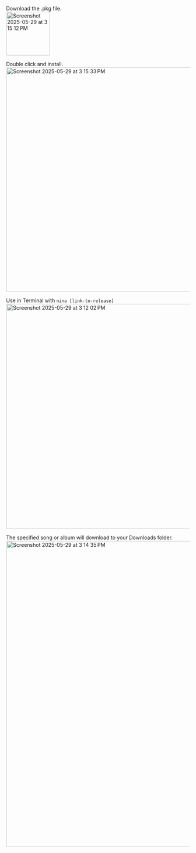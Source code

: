 Download the .pkg file.<br>
<img width="119" style="border: 1px white solid;" alt="Screenshot 2025-05-29 at 3 15 12 PM" src="https://github.com/user-attachments/assets/9451a4ba-d4db-424e-9c1d-a7b13ca8012a" />

Double click and install.<br>
<img width="613" style="border: 1px white solid;" alt="Screenshot 2025-05-29 at 3 15 33 PM" src="https://github.com/user-attachments/assets/6bb82666-f284-41d5-959f-195fcea7cbb8" />

Use in Terminal with <code>nina [link-to-release]</code><br>
<img width="615" style="border: 1px white solid;" alt="Screenshot 2025-05-29 at 3 12 02 PM" src="https://github.com/user-attachments/assets/65396980-d7a3-4f43-99d4-cf66d356b11c" />

The specified song or album will download to your Downloads folder.
<img width="836" style="border: 1px white solid;" alt="Screenshot 2025-05-29 at 3 14 35 PM" src="https://github.com/user-attachments/assets/77a5d1e7-bc1c-4fcd-9530-93aedb859559" />
